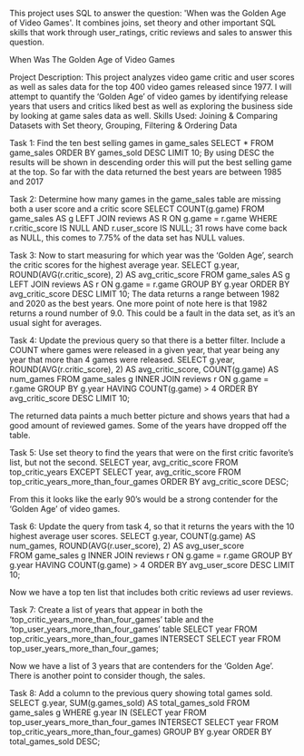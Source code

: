 This project uses SQL to answer the question: 'When was the Golden Age of Video Games'. It combines joins, set theory and other important SQL skills that work 
through user_ratings, critic reviews and sales to answer this question. 


When Was The Golden Age of Video Games

Project Description:
This project analyzes video game critic and user scores as well as sales data for the top 400 video games released since 1977. I will attempt to quantify the ‘Golden Age’ of video games by identifying release years that users and critics liked best as well as exploring the business side by looking at game sales data as well.
Skills Used: Joining & Comparing Datasets with Set theory, Grouping, Filtering & Ordering Data

Task 1: Find the ten best selling games in game_sales
SELECT *
FROM game_sales
ORDER BY games_sold DESC
LIMIT 10;
By using DESC the results will be shown in descending order this will put the best selling game at the top.
So far with the data returned the best years are between 1985 and 2017

Task 2: Determine how many games in the game_sales table are missing both a user score and a critic score
SELECT COUNT(g.game)
FROM game_sales AS g
LEFT JOIN reviews AS R
ON g.game = r.game
WHERE r.critic_score IS NULL AND r.user_score IS NULL;
31 rows have come back as NULL, this comes to 7.75% of the data set has NULL values.


Task 3: Now to start measuring for which year was the ‘Golden Age’, search the critic scores for the highest average year.
SELECT g.year, 
	     ROUND(AVG(r.critic_score), 2) AS avg_critic_score
FROM game_sales AS g
LEFT JOIN reviews AS r
ON g.game = r.game
GROUP BY g.year
ORDER BY avg_critic_score DESC
LIMIT 10;
The data returns a range between 1982 and 2020 as the best years.
One more point of note here is that 1982 returns a round number of 9.0. This could be a fault in the data set, as it’s an usual sight for averages. 


Task 4: Update the previous query so that there is a better filter. Include a COUNT where games were released in a given year, that year being any year that more than 4 games were released.
SELECT 
    g.year,
    ROUND(AVG(r.critic_score), 2) AS avg_critic_score,
    COUNT(g.game) AS num_games
FROM game_sales g
INNER JOIN reviews r
ON g.game = r.game
GROUP BY g.year
HAVING COUNT(g.game) > 4
ORDER BY avg_critic_score DESC 
LIMIT 10;

The returned data paints a much better picture and shows years that had a good amount of reviewed games. Some of the years have dropped off the table.


Task 5: Use set theory to find the years that were on the first critic favorite’s list, but not the second.
SELECT 
    year, 
    avg_critic_score
FROM top_critic_years
EXCEPT
SELECT year, avg_critic_score
FROM top_critic_years_more_than_four_games
ORDER BY avg_critic_score DESC;

From this it looks like the early 90’s would be a strong contender for the ‘Golden Age’ of video games. 

Task 6: Update the query from task 4, so that it returns the years with the 10 highest average user scores.
SELECT
    g.year,
    COUNT(g.game) AS num_games,
    ROUND(AVG(r.user_score), 2) AS avg_user_score  
FROM game_sales g
INNER JOIN reviews r
ON g.game = r.game
GROUP BY g.year
HAVING COUNT(g.game) > 4
ORDER BY avg_user_score DESC
LIMIT 10;

Now we have a top ten list that includes both critic reviews ad user reviews.




Task 7: Create a list of years that appear in both the ‘top_critic_years_more_than_four_games’ table and the ‘top_user_years_more_than_four_games’ table
SELECT year
FROM top_critic_years_more_than_four_games
INTERSECT
SELECT year
FROM top_user_years_more_than_four_games;

Now we have a list of 3 years that are contenders for the ‘Golden Age’. There is another point to consider though, the sales.

Task 8: Add a column to the previous query showing total games sold.
SELECT 
    g.year, 
    SUM(g.games_sold) AS total_games_sold
FROM game_sales g
WHERE g.year IN (SELECT year
FROM top_user_years_more_than_four_games
INTERSECT
SELECT year
FROM top_critic_years_more_than_four_games)
GROUP BY g.year
ORDER BY total_games_sold DESC;



